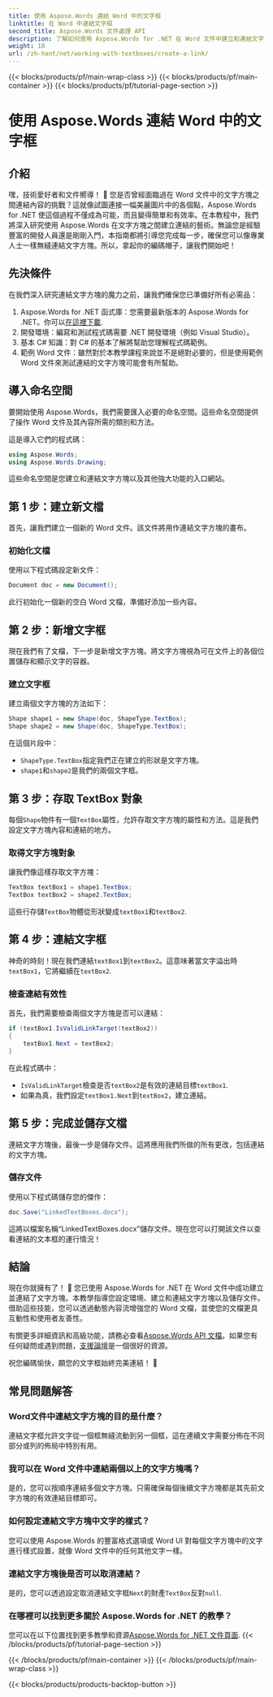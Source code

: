 ```yaml
---
title: 使用 Aspose.Words 連結 Word 中的文字框
linktitle: 在 Word 中連結文字框
second_title: Aspose.Words 文件處理 API
description: 了解如何使用 Aspose.Words for .NET 在 Word 文件中建立和連結文字方塊。遵循我們的無縫文件自訂綜合指南！
weight: 10
url: /zh-hant/net/working-with-textboxes/create-a-link/
---
```


{{< blocks/products/pf/main-wrap-class >}}
{{< blocks/products/pf/main-container >}}
{{< blocks/products/pf/tutorial-page-section >}}

# 使用 Aspose.Words 連結 Word 中的文字框

## 介紹

嘿，技術愛好者和文件嚮導！ 🌟 您是否曾經面臨過在 Word 文件中的文字方塊之間連結內容的挑戰？這就像試圖連接一幅美麗圖片中的各個點，Aspose.Words for .NET 使這個過程不僅成為可能，而且變得簡單和有效率。在本教程中，我們將深入研究使用 Aspose.Words 在文字方塊之間建立連結的藝術。無論您是經驗豐富的開發人員還是剛剛入門，本指南都將引導您完成每一步，確保您可以像專業人士一樣無縫連結文字方塊。所以，拿起你的編碼帽子，讓我們開始吧！

## 先決條件

在我們深入研究連結文字方塊的魔力之前，讓我們確保您已準備好所有必需品：

1. Aspose.Words for .NET 函式庫：您需要最新版本的 Aspose.Words for .NET。你可以[在這裡下載](https://releases.aspose.com/words/net/).
2. 開發環境：編寫和測試程式碼需要 .NET 開發環境（例如 Visual Studio）。
3. 基本 C# 知識：對 C# 的基本了解將幫助您理解程式碼範例。
4. 範例 Word 文件：雖然對於本教學課程來說並不是絕對必要的，但是使用範例 Word 文件來測試連結的文字方塊可能會有所幫助。

## 導入命名空間

要開始使用 Aspose.Words，我們需要匯入必要的命名空間。這些命名空間提供了操作 Word 文件及其內容所需的類別和方法。

這是導入它們的程式碼：

```csharp
using Aspose.Words;
using Aspose.Words.Drawing;
```

這些命名空間是您建立和連結文字方塊以及其他強大功能的入口網站。

## 第 1 步：建立新文檔

首先，讓我們建立一個新的 Word 文件。該文件將用作連結文字方塊的畫布。

### 初始化文檔

使用以下程式碼設定新文件：

```csharp
Document doc = new Document();
```

此行初始化一個新的空白 Word 文檔，準備好添加一些內容。

## 第 2 步：新增文字框

現在我們有了文檔，下一步是新增文字方塊。將文字方塊視為可在文件上的各個位置儲存和顯示文字的容器。

### 建立文字框

建立兩個文字方塊的方法如下：

```csharp
Shape shape1 = new Shape(doc, ShapeType.TextBox);
Shape shape2 = new Shape(doc, ShapeType.TextBox);
```

在這個片段中：
- `ShapeType.TextBox`指定我們正在建立的形狀是文字方塊。
- `shape1`和`shape2`是我們的兩個文字框。

## 第 3 步：存取 TextBox 對象

每個`Shape`物件有一個`TextBox`屬性，允許存取文字方塊的屬性和方法。這是我們設定文字方塊內容和連結的地方。

### 取得文字方塊對象

讓我們像這樣存取文字方塊：

```csharp
TextBox textBox1 = shape1.TextBox;
TextBox textBox2 = shape2.TextBox;
```

這些行存儲`TextBox`物體從形狀變成`textBox1`和`textBox2`.

## 第 4 步：連結文字框

神奇的時刻！現在我們連結`textBox1`到`textBox2`。這意味著當文字溢出時`textBox1`，它將繼續在`textBox2`.

### 檢查連結有效性

首先，我們需要檢查兩個文字方塊是否可以連結：

```csharp
if (textBox1.IsValidLinkTarget(textBox2))
{
    textBox1.Next = textBox2;
}
```

在此程式碼中：
- `IsValidLinkTarget`檢查是否`textBox2`是有效的連結目標`textBox1`.
- 如果為真，我們設定`textBox1.Next`到`textBox2`，建立連結。

## 第 5 步：完成並儲存文檔

連結文字方塊後，最後一步是儲存文件。這將應用我們所做的所有更改，包括連結的文字方塊。

### 儲存文件

使用以下程式碼儲存您的傑作：

```csharp
doc.Save("LinkedTextBoxes.docx");
```

這將以檔案名稱“LinkedTextBoxes.docx”儲存文件。現在您可以打開該文件以查看連結的文本框的運行情況！

## 結論

現在你就擁有了！ 🎉 您已使用 Aspose.Words for .NET 在 Word 文件中成功建立並連結了文字方塊。本教學指導您設定環境、建立和連結文字方塊以及儲存文件。借助這些技能，您可以透過動態內容流增強您的 Word 文檔，並使您的文檔更具互動性和使用者友善性。

有關更多詳細資訊和高級功能，請務必查看[Aspose.Words API 文檔](https://reference.aspose.com/words/net/)。如果您有任何疑問或遇到問題，[支援論壇](https://forum.aspose.com/c/words/8)是一個很好的資源。

祝您編碼愉快，願您的文字框始終完美連結！ 🚀

## 常見問題解答

### Word文件中連結文字方塊的目的是什麼？
連結文字框允許文字從一個框無縫流動到另一個框，這在連續文字需要分佈在不同部分或列的佈局中特別有用。

### 我可以在 Word 文件中連結兩個以上的文字方塊嗎？
是的，您可以按順序連結多個文字方塊。只需確保每個後續文字方塊都是其先前文字方塊的有效連結目標即可。

### 如何設定連結文字方塊中文字的樣式？
您可以使用 Aspose.Words 的豐富格式選項或 Word UI 對每個文字方塊中的文字進行樣式設置，就像 Word 文件中的任何其他文字一樣。

### 連結文字方塊後是否可以取消連結？
是的，您可以透過設定取消連結文字框`Next`的財產`TextBox`反對`null`.

### 在哪裡可以找到更多關於 Aspose.Words for .NET 的教學？
您可以在以下位置找到更多教學和資源[Aspose.Words for .NET 文件頁面](https://reference.aspose.com/words/net/).
{{< /blocks/products/pf/tutorial-page-section >}}

{{< /blocks/products/pf/main-container >}}
{{< /blocks/products/pf/main-wrap-class >}}

{{< blocks/products/products-backtop-button >}}
